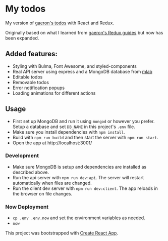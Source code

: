 # My todos
My version of [gaeron's todos](https://github.com/gaearon/todos.git) with React and Redux.

Originally based on what I learned from [gaeron's Redux guides](https://egghead.io/courses/building-react-applications-with-idiomatic-redux) but now has been expanded.

## Added features:
* Styling with Bulma, Font Awesome, and styled-components
* Real API server using express and a MongoDB database from [mlab](https://mlab.com/)
* Editable todos
* Removable todos
* Error notification popups
* Loading animations for different actions

## Usage
* First set up MongoDB and run it using `mongod` or however you prefer. Setup a database and set `DB_NAME` in this project's `.env` file.
* Make sure you install dependencies with `npm install`.
* Build with `npm run build` and then start the server with `npm run start`.
* Open the app at http://localhost:3001/

### Development
* Make sure MongoDB is setup and dependencies are installed as described above.
* Run the api server with `npm run dev:api`. The server will restart automatically when files are changed.
* Run the client dev server with `npm run dev:client`. The app reloads in the browser on file changes.

### Now Deployment
* `cp .env .env.now` and set the environment variables as needed.
* `now`

This project was bootstrapped with [Create React App](https://github.com/facebookincubator/create-react-app).
